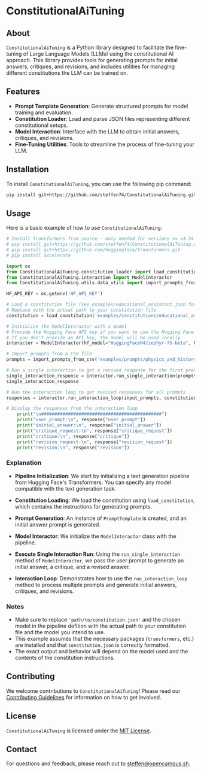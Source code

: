 # ConstitutionalAiTuning

## About

`ConstitutionalAiTuning` is a Python library designed to facilitate the fine-tuning of Large Language Models (LLMs) using the constitutional AI approach. This library provides tools for generating prompts for initial answers, critiques, and revisions, and includes utilities for managing different constitutions the LLM can be trained on.

## Features

- **Prompt Template Generation**: Generate structured prompts for model training and evaluation.
- **Constitution Loader**: Load and parse JSON files representing different constitutional setups.
- **Model Interaction**: Interface with the LLM to obtain initial answers, critiques, and revisions.
- **Fine-Tuning Utilities**: Tools to streamline the process of fine-tuning your LLM.

## Installation

To install `ConstitutionalAiTuning`, you can use the following pip command:

```bash
pip install git+https://github.com/steffen74/ConstitutionalAiTuning.git

```

## Usage

Here is a basic example of how to use `ConstitutionalAiTuning`:

```python
# Install transformers from source - only needed for versions <= v4.34
# pip install git+https://github.com/steffen74/ConstitutionalAiTuning.git
# pip install git+https://github.com/huggingface/transformers.git
# pip install accelerate

import os
from ConstitutionalAiTuning.constitution_loader import load_constitution
from ConstitutionalAiTuning.interaction import ModelInteractor
from ConstitutionalAiTuning.utils.data_utils import import_prompts_from_csv

HF_API_KEY = os.getenv('HF_API_KEY')

# Load a constitution file (see examples/educational_assistant.json for an example)
# Replace with the actual path to your constitution file
constitution = load_constitution('examples/constitutions/educational_assistant.json')

# Initialize the ModelInteractor with a model
# Provide the Hugging Face API key if you want to use the Hugging Face inference API of that model (it must exist)
# If you don't provide an API key, the model will be used locally
interactor = ModelInteractor(hf_model="HuggingFaceH4/zephyr-7b-beta", hf_api_key=HF_API_KEY)

# Import prompts from a CSV file
prompts = import_prompts_from_csv('examples/prompts/physics_and_history_questions_5-12.csv')

# Run a single interaction to get a revised response for the first prompt in the list
single_interaction_response = interactor.run_single_interaction(prompts, constitution, prompt_index=0)
single_interaction_response

# Run the interaction loop to get revised responses for all prompts
responses = interactor.run_interaction_loop(input_prompts, constitution)

# Display the responses from the interaction loop
    print("\n#############################################")
    print("user_prompt:\n", response["user_prompt"])
    print("initial_answer:\n", response["initial_answer"])
    print("critique_request:\n", response["critique_request"])
    print("critique:\n", response["critique"])
    print("revision_request:\n", response["revision_request"])
    print("revision:\n", response["revision"])
```

### Explanation

- **Pipeline Initialization**: We start by initializing a text generation pipeline from Hugging Face's Transformers. You can specify any model compatible with the text generation task.

- **Constitution Loading**: We load the constitution using `load_constitution`, which contains the instructions for generating prompts.

- **Prompt Generation**: An instance of `PromptTemplate` is created, and an initial answer prompt is generated.

- **Model Interactor**: We initialize the `ModelInteractor` class with the pipeline.

- **Execute Single Interaction Run**: Using the `run_single_interaction` method of `ModelInteractor`, we pass the user prompt to generate an initial answer, a critique, and a revised answer.

- **Interaction Loop**: Demonstrates how to use the `run_interaction_loop` method to process multiple prompts and generate initial answers, critiques, and revisions.

### Notes

- Make sure to replace `'path/to/constitution.json'` and the chosen model in the pipeline defition with the actual path to your constitution file and the model you intend to use.
- This example assumes that the necessary packages (`transformers`, etc.) are installed and that `constitution.json` is correctly formatted.
- The exact output and behavior will depend on the model used and the contents of the constitution instructions.

## Contributing

We welcome contributions to `ConstitutionalAiTuning`! Please read our [Contributing Guidelines](CONTRIBUTING.md) for information on how to get involved.

## License

`ConstitutionalAiTuning` is licensed under the [MIT License](LICENSE).

## Contact

For questions and feedback, please reach out to [steffen@opencampus.sh](mailto:steffen@opencampus.sh).
